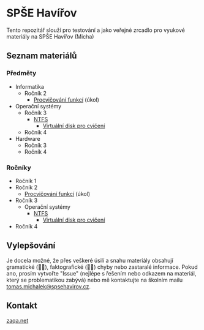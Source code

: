 # SPŠE Havířov

Tento repozitář slouží pro testování a jako veřejné zrcadlo pro vyukové materiály na SPŠE Havířov (Micha)

## Seznam materiálů

### Předměty

* Informatika
  * Ročník 2
    * [Procvičování funkcí](inf/hw_01_functions.md) (úkol)
* Operační systémy
  * Ročník 3
    * [NTFS](OPS3_ntfs.pdf)
      * [Virtuální disk pro cvičení](https://sselekhavirov-my.sharepoint.com/:u:/g/personal/tomas_michalek_spsehavirov_cz/EZ78WrXtzNBKu1FGEkF4t_kBEktqnVumBe2Qg6jcDnTv4g?e=RrbJH0)
  * Ročník 4
* Hardware
  * Ročník 3
  * Ročník 4

### Ročníky

* Ročník 1
* Ročník 2
  * [Procvičování funkcí](inf/hw_01_functions.md) (úkol)
* Ročník 3
  * Operační systémy
    * [NTFS](OPS3_ntfs.pdf)
      * [Virtuální disk pro cvičení](https://sselekhavirov-my.sharepoint.com/:u:/g/personal/tomas_michalek_spsehavirov_cz/EZ78WrXtzNBKu1FGEkF4t_kBEktqnVumBe2Qg6jcDnTv4g?e=RrbJH0)
* Ročník 4

## Vylepšování

Je docela možné, že přes veškeré úsilí a snahu materiály obsahují gramatické (🤦‍♂️), faktografické (🤷‍♂️) chyby
nebo zastaralé informace. Pokud ano, prosím vytvořte "Issue" (nejlépe s řešením nebo odkazem na materiál,
který se problematikou zabývá) nebo mě kontaktujte na školním mailu <tomas.michalek@spsehavirov.cz>.

## Kontakt
[zaqa.net](zaqa.net/michalek)
